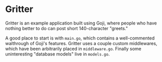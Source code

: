 Gritter
=======

Gritter is an example application built using Goji, where people who have
nothing better to do can post short 140-character "greets."

A good place to start is with `main.go`, which contains a well-commented
walthrough of Goji's features. Gritter uses a couple custom middlewares, which
have been arbitrarily placed in `middleware.go`. Finally some uninteresting
"database models" live in `models.go`.
